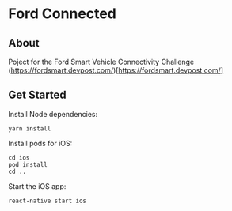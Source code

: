 # Ford Connected

## About

Poject for the Ford Smart Vehicle Connectivity Challenge (https://fordsmart.devpost.com/)[https://fordsmart.devpost.com/]

## Get Started

Install Node dependencies: 

```
yarn install
```

Install pods for iOS: 

```
cd ios
pod install
cd ..
```

Start the iOS app:

```
react-native start ios
```